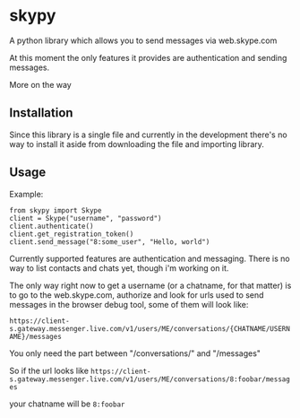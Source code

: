 # skypy
A python library which allows you to send messages via web.skype.com

At this moment the only features it provides are authentication and sending messages.

More on the way

## Installation
Since this library is a single file and currently in the development there's no way to install it aside from downloading the file and importing library.

## Usage

Example:
```
from skypy import Skype
client = Skype("username", "password")
client.authenticate()
client.get_registration_token()
client.send_message("8:some_user", "Hello, world")
```

Currently supported features are  authentication and messaging. There is no way to list contacts and chats yet, though i'm working on it.

The only way right now to get a username (or a chatname, for that matter) is to go to the web.skype.com, authorize and look for urls used to send messages in the browser debug tool, some of them will look like:

`https://client-s.gateway.messenger.live.com/v1/users/ME/conversations/{CHATNAME/USERNAME}/messages`


You only need the part between "/conversations/" and "/messages"

So if the url looks like `https://client-s.gateway.messenger.live.com/v1/users/ME/conversations/8:foobar/messages`

your chatname will be `8:foobar`
